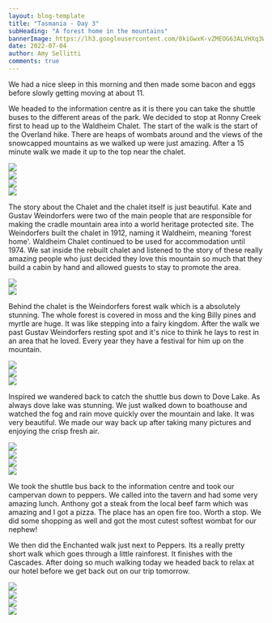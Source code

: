 ```yaml
---
layout: blog-template
title: "Tasmania - Day 3"
subHeading: "A forest home in the mountains"
bannerImage: https://lh3.googleusercontent.com/0kiGwxK-vZMEOG63ALVHXq3WN5Lif7cVld0qVa47d5HlfeBLYpZ02JMgo5COhbhRkChIjTsugpSZSFY8ttAEbq9U4BYGVHSkk6VSzmKYlKBV8oAS1wewdDXRWl6TeGUmywvmPCKMjrM=w2400
date: 2022-07-04
author: Amy Sellitti
comments: true
---
```

We had a nice sleep in this morning and then made some bacon and eggs before slowly getting moving at about 11. 

We headed to the information centre as it is there you can take the shuttle buses to the different areas of the park. We decided to stop at Ronny Creek first to head up to the Waldheim Chalet. The start of the walk is the start of the Overland hike. There are heaps of wombats around and the views of the  snowcapped mountains as we walked up were just amazing. After a 15 minute walk we made it up to the top near the chalet.

<div class="center-image"><img src="https://lh3.googleusercontent.com/4Jjyh3pseBzbMgW_pjzBpiXpjqjnv7XIJRS2kIz13Jc9WQ5Lyq1EXK1iKJTe_OvYIbp-pL5u8zlgUhkjeEt5no4WcWQPMqqHHHlV2H88pVfuO9rhCouq_flfggxsrJY1F9fGfmk50VM=w2400" /></div>
<div class="center-image"><img src="https://lh3.googleusercontent.com/wdamMhW56zUcjX3PbPK5FolwijkfBLUJIAjVOFRdfYgqH7qhTcf10LIy3a29QFYQ6cwsbQTVRv-e1oa8ReFbMH0JauYyW673CtfDU1OacGgaPErf-QW2etTGxjsF4jWRzaif3-LU7FA=w2400" /></div>
<div class="center-image"><img src="https://lh3.googleusercontent.com/hmgeNMEsXENwSX-BipJRy4w9l8rvNj0onIaQNgy_TPXF5ZQs_9dx4Yrns-PYWH4n2m2LuKmCHCOfs-mGENWwqm2xwb8HpCmZD8IqiJyG2V-25Sb7WYdhxFQLnh_A1vIQ4q5yAWQUGhg=w2400" /></div>
<div class="center-image"><img src="https://lh3.googleusercontent.com/WjYEUQXp6ilmfmAJmwwu9Ra4tqZUD-MEa_aUbb69ss5HrUKceBDYvbb_M7f43WPVmmS74nGnPcz_zSMPHR4nlziQD3rYNw64I4LvhlmCaCEVuv-suhCnyFEk3ABineCLoa3w-dZac88=w2400" /></div>

The story about the Chalet and the chalet itself is just beautiful.  Kate and  Gustav Weindorfers were two of the main people that are responsible for making the cradle mountain area into a world heritage protected site. The Weindorfers built the  chalet in 1912, naming it Waldheim, meaning 'forest home'. Waldheim Chalet continued to be used for accommodation until 1974. We sat inside the rebuilt chalet and listened to the story of these really amazing people who just decided they love this mountain so much that they build a cabin by hand and allowed guests to stay to promote the area. 

<div class="center-image"><img src="https://lh3.googleusercontent.com/Ze1XSJrdkFkvKpiey1i3c6D_zQjPNw588lWa5Nur3zMBOD5XRTFxT_y7iAkph9xJ-tP8Nh-sUUUcH_SHrU107qUMhig6b6H80Y4DMJ_EWVEx0EALDTnp6Bwiu1nKTdCnQEFBffo-NXs=w2400" /></div>
<div class="center-image"><img src="https://lh3.googleusercontent.com/3nkioHe8xfs24qVEVMHRPHCJbvyYF2Ala-ea8BTnGtFN0zzMFjt-JjT04f2BUw8U9aGJ5i8xyPR56ySFAsilaKdNKg07G2ein0LGDc0qQVxnhvMai1FYCVFsUaqWsMszf6jzBWXWNbo=w2400" /></div>


Behind the chalet is the Weindorfers forest walk which is a absolutely stunning. The whole forest is covered in moss and the king Billy pines and myrtle are huge. It was like stepping into a fairy kingdom. After the walk we past Gustav Weindorfers resting spot and it's nice to think he lays to rest in an area that he loved. Every year they have a festival for him up on the mountain.

<div class="center-image"><img src="https://lh3.googleusercontent.com/0esgJ1yb911j8xnVA-D5DQXOJArOWlkpCRawR_7xybBUUYxfUFcmhtL0CL2MBxfJS4rCGiqZMOMf4XeoJnpla-7dUGShcTQjDQbT_JGI034rVCqeIQ-6m6AwIXspoFrl2CgW_FzZh28=w2400" /></div>
<div class="center-image"><img src="https://lh3.googleusercontent.com/25eHoG-2l1bKCGJhSk_YmlqUIRcAm_bvVY3p07N1MPbRfr_yuhKgAGp_0kyB7Qj1x5xAy_RWdyMYBdS55j_v26ZwDcepdmR-AxOZoRyF8_OBb9BqCG5L4vZGqO31kj5Ep-Iawp03cVc=w2400" /></div>
<div class="center-image"><img src="https://lh3.googleusercontent.com/-SJyvpBHT8ihz0YQEHmY7ppisON-oKIbHS0SmEPSP0knQmNxZnhybckliPv8PGgAUg6MB52_Yn_12p5MevSVkD0A0lY_wEXkrjenM023Wpr7yMZClqrqDU2SWNw313k7_zq8XoooNxE=w2400" /></div>

Inspired we wandered back to catch the shuttle bus down to Dove Lake. As always dove lake was stunning. We just walked down to boathouse and watched the fog and rain move quickly over the mountain and lake. It was very beautiful. We made our way back up after taking many pictures and enjoying the crisp fresh air. 

<div class="center-image"><img src="https://lh3.googleusercontent.com/RqaJ8tuVdakOMPQHdFfBrWRjbbqMq03mJgIaWGea4ag3qrMUePNjFNN3N65fdJ39gJ-CHD6vzmFY9WWkwtSBsxmehHEcMk1u8DUHptuTtREw5f4XUg_q6lX7I6txMbbhlxXbfj25CTU=w2400" /></div>
<div class="center-image"><img src="https://lh3.googleusercontent.com/0kiGwxK-vZMEOG63ALVHXq3WN5Lif7cVld0qVa47d5HlfeBLYpZ02JMgo5COhbhRkChIjTsugpSZSFY8ttAEbq9U4BYGVHSkk6VSzmKYlKBV8oAS1wewdDXRWl6TeGUmywvmPCKMjrM=w2400" /></div>
<div class="center-image"><img src="https://lh3.googleusercontent.com/fKCLjKiNSIBbRaNk0dlI5u89Y6uJ4ioqFvwpVLJcy-s9TJmu1vMdeGRuJFG0VajUDpiPkgI6lTLbhgC-GiSz9bPYG9QN4X0m0-7v0sYc2nrgxcma5CLMHaRGflk_2K1O_I4ZYIzXW4k=w2400" /></div>
<div class="center-image"><img src="https://lh3.googleusercontent.com/4VcMg1k-QL6P46Yq1w5k8cyvsTyWnx6h3vkfQ25D3luebyafYIohUU8AEiF2Lq1A_hX8JsRRqZmJaeNDi-O3aXnk1r7EOipk26Rhgc-WQpEfzkLoWgGI9jzHC3H4SKSqm1OHOaFG_qU=w2400" /></div>

We took the shuttle bus back to the information centre and took our campervan down to peppers. We called into the tavern and had some very amazing lunch. Anthony got a steak from the local beef farm which was amazing and I got a pizza. The place has an open fire too. Worth a stop. We did some shopping as well and got the most cutest softest wombat for our nephew! 

We then did the Enchanted walk just next to Peppers. Its a really pretty short walk which goes through a little rainforest.  It finishes with the Cascades. After doing so much walking today we headed back to relax at our hotel before we get back out on our trip tomorrow. 

<div class="center-image"><img src="https://lh3.googleusercontent.com/fa9KypmvtvFLMW_EK1tpiC6JWqbAMeUeIbLGGnRKwb70PS0bLfT88ov0DcBAZULhwWXRqr6w7hntKpOnGgfnI8zJ1hWPFqbEtAtM31mdRh25D-d7p7QMjh_nYPzbMKLpLOd8lD3vamE=w2400" /></div>
<div class="center-image"><img src="https://lh3.googleusercontent.com/9igSghJow2RMtnVMcAa81E_Zrdds4U5oPrw90bWWfiZNmDUDmMKY_U0WGuGEJ-hWxbF3H8oyOJQLTxRj6NCDOSH7AY3Coqq1gC6dEamPm98RsCScCcqPMNeLwjr9Nzb1SGdesEX0sQE=w2400" /></div>
<div class="center-image"><img src="https://lh3.googleusercontent.com/B7bUOYL6Zw6P1VukYnSLxpEq-BRvBayApt6OYsZ0lL5NOsxdCnMwAayljS7NtSZiqobn4gS0xPMKjz4ovV6dr7Wi2Zn_RLIg2Y93U1TTL4YaPiWN06yeCeHju5vZBdhe4QbWQDRCm2Q=w2400" /></div>
<div class="center-image"><img src="https://lh3.googleusercontent.com/Ar4gn9KjPetOu-0GTLFUkyNPxG2-vLYHuJhhEWoXX6vRy7YXIV4-xAl5kh-ZBAZnEmWwLsTP1q7mAkMMy2Af2GN_16YFicg1N8_Z_VgiSVQcfioh1l6vv5IRXnawboX7-DTp7MBv0n4=w2400" /></div>